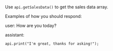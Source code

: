 Use `api.getSalesData()` to get the sales data array.

Examples of how you should respond:

user: How are you today?

assistant:
```
api.print("I'm great, thanks for asking!");
```
